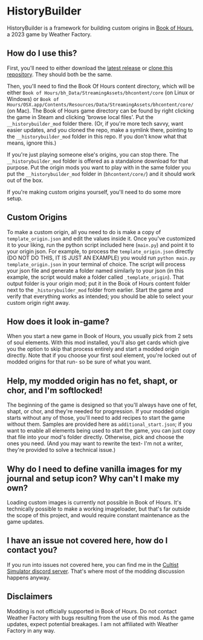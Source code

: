 # HistoryBuilder

HistoryBuilder is a framework for building custom origins in [Book of Hours](https://store.steampowered.com/app/1028310/BOOK_OF_HOURS/), a 2023 game by Weather Factory.

## How do I use this?

First, you'll need to either download the [latest release](https://github.com/KatTheFox/HistoryBuilder/releases/latest) or [clone this repository](https://docs.github.com/en/repositories/creating-and-managing-repositories/cloning-a-repository). They should both be the same.

Then, you'll need to find the Book Of Hours content directory, which will be either `Book of Hours/bh_Data/StreamingAssets/bhcontent/core` (on Linux or Windows) or `Book of Hours/OSX.app/Contents/Resources/Data/StreamingAssets/bhcontent/core/` (on Mac). The Book of Hours game directory can be found by right clicking the game in Steam and clicking 'browse local files'. Put the `__historybuilder_mod` folder there. (Or, if you're more tech savvy, want easier updates, and you cloned the repo, make a symlink there, pointing to the `__historybuilder_mod` folder in this repo. If you don't know what that means, ignore this.)

If you're just playing someone else's origins, you can stop there. The `__historybuilder_mod` folder is offered as a standalone download for that purpose. Put the origin mods you want to play with in the same folder you put the `__historybuilder_mod` folder in (`bhcontent/core/`) and it should work out of the box.

If you're making custom origins yourself, you'll need to do some more setup.

## Custom Origins

To make a custom origin, all you need to do is make a copy of `template_origin.json` and edit the values inside it. Once you've customized it to your liking, run the python script included here (`main.py`) and point it to your origin json. For example, to process the `template_origin.json` directly (DO NOT DO THIS, IT IS JUST AN EXAMPLE) you would run `python main.py template_origin.json` in your terminal of choice. The script will process your json file and generate a folder named similarly to your json (in this example, the script would make a folder called `_template_origin`). That output folder is your origin mod; put it in the Book of Hours content folder next to the `_historybuilder_mod` folder from earlier. Start the game and verify that everything works as intended; you should be able to select your custom origin right away.

## How does it look in-game?

When you start a new game in Book of Hours, you usually pick from 2 sets of soul elements. With this mod installed, you'll also get cards which give you the option to skip that process entirely and start a modded origin directly. Note that if you choose your first soul element, you're locked out of modded origins for that run- so be sure of what you want.

## Help, my modded origin has no fet, shapt, or chor, and I'm softlocked!

The beginning of the game is designed so that you'll always have one of fet, shapt, or chor, and they're needed for progression. If your modded origin starts without any of those, you'll need to add recipes to start the game without them. Samples are provided here as `additional_start.json`; if you want to enable all elements being used to start the game, you can just copy that file into your mod's folder directly. Otherwise, pick and choose the ones you need. (And you may want to rewrite the text- I'm not a writer, they're provided to solve a technical issue.)

## Why do I need to define vanilla images for my journal and setup icon? Why can't I make my own?

Loading custom images is currently not possible in Book of Hours. It's technically possible to make a working imageloader, but that's far outside the scope of this project, and would require constant maintenance as the game updates.

## I have an issue not covered here, how do I contact you?

If you run into issues not covered here, you can find me in the [Cultist Simulator discord server](https://discord.gg/KxyFTZkUbQ). That's where most of the modding discussion happens anyway.

## Disclaimers

Modding is not officially supported in Book of Hours. Do not contact Weather Factory with bugs resulting from the use of this mod. As the game updates, expect potential breakages. I am not affiliated with Weather Factory in any way.
